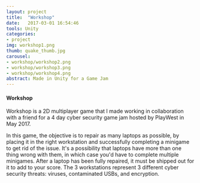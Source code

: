 ```yaml
---
layout: project
title:  "Workshop"
date:   2017-03-01 16:54:46
tools: Unity
categories:
- project
img: workshop1.png
thumb: quake_thumb.jpg
carousel:
- workshop/workshop2.png
- workshop/workshop3.png
- workshop/workshop4.png
abstract: Made in Unity for a Game Jam
---
```

#### Workshop
Workshop is a 2D multiplayer game that I made working in collaboration with a friend for a 4 day cyber security game jam hosted by PlayWest in May 2017.

In this game, the objective is to repair as many laptops as possible, by placing it in the right workstation and successfully completing a minigame to get rid of the issue. It's a possibility that laptops have more than one thing wrong with them, in which case you'd have to complete multiple minigames.
After a laptop has been fully repaired, it must be shipped out for it to add to your score.
The 3 workstations represent 3 different cyber security threats: viruses, contaminated USBs, and encryption.
